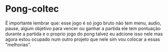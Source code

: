 # Pong-coltec
É importante lembrar que:
esse jogo é só jogo bruto não tem menu, audio, pause, algum objetivo para vencer ou ganhar a partida
ele tem pontuação durante a partida e o proprio jogo do pong talvez eu adcione isso nele mas agora 
estou ocupado num outro projeto que nele sim vou colocar a essas "melhorias".
